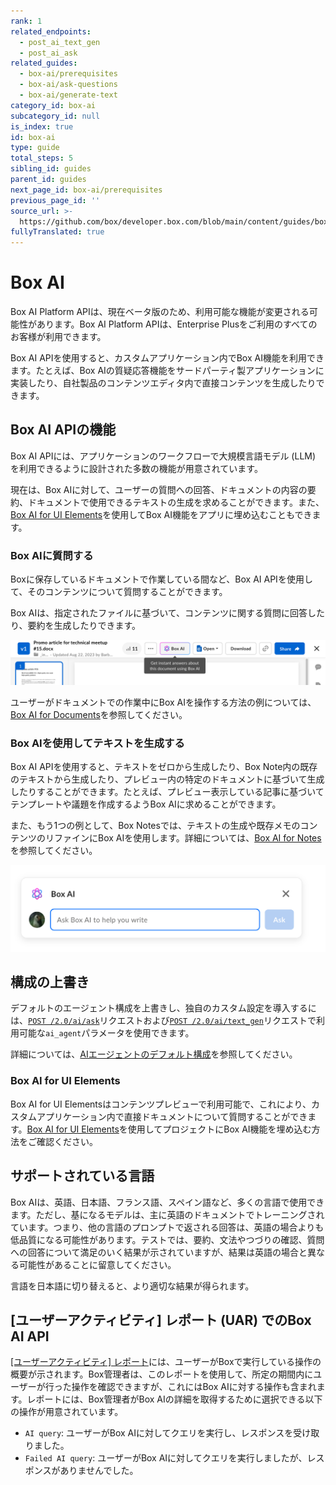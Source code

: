 ```yaml
---
rank: 1
related_endpoints:
  - post_ai_text_gen
  - post_ai_ask
related_guides:
  - box-ai/prerequisites
  - box-ai/ask-questions
  - box-ai/generate-text
category_id: box-ai
subcategory_id: null
is_index: true
id: box-ai
type: guide
total_steps: 5
sibling_id: guides
parent_id: guides
next_page_id: box-ai/prerequisites
previous_page_id: ''
source_url: >-
  https://github.com/box/developer.box.com/blob/main/content/guides/box-ai/index.md
fullyTranslated: true
---
```

# Box AI

<Message type="notice">

Box AI Platform APIは、現在ベータ版のため、利用可能な機能が変更される可能性があります。Box AI Platform APIは、Enterprise Plusをご利用のすべてのお客様が利用できます。

</Message>

Box AI APIを使用すると、カスタムアプリケーション内でBox AI機能を利用できます。たとえば、Box AIの質疑応答機能をサードパーティ製アプリケーションに実装したり、自社製品のコンテンツエディタ内で直接コンテンツを生成したりできます。

## Box AI APIの機能

Box AI APIには、アプリケーションのワークフローで大規模言語モデル (LLM) を利用できるように設計された多数の機能が用意されています。

現在は、Box AIに対して、ユーザーの質問への回答、ドキュメントの内容の要約、ドキュメントで使用できるテキストの生成を求めることができます。また、[Box AI for UI Elements][boxaielement]を使用してBox AI機能をアプリに埋め込むこともできます。

### Box AIに質問する

Boxに保存しているドキュメントで作業している間など、Box AI APIを使用して、そのコンテンツについて質問することができます。

Box AIは、指定されたファイルに基づいて、コンテンツに関する質問に回答したり、要約を生成したりできます。

![ドキュメント内の \[Box AI\]](./images/box-ai-in-doc.png)

ユーザーがドキュメントでの作業中にBox AIを操作する方法の例については、[Box AI for Documents][boxaidocs]を参照してください。

### Box AIを使用してテキストを生成する

Box AI APIを使用すると、テキストをゼロから生成したり、Box Note内の既存のテキストから生成したり、プレビュー内の特定のドキュメントに基づいて生成したりすることができます。たとえば、プレビュー表示している記事に基づいてテンプレートや議題を作成するようBox AIに求めることができます。

また、もう1つの例として、Box Notesでは、テキストの生成や既存メモのコンテンツのリファインにBox AIを使用します。詳細については、[Box AI for Notes][boxainotes]を参照してください。

![Notes内の \[Box AI\]](./images/box-ai-in-notes.png)

## 構成の上書き

デフォルトのエージェント構成を上書きし、独自のカスタム設定を導入するには、[`POST /2.0/ai/ask`][ask]リクエストおよび[`POST /2.0/ai/text_gen`][text-gen]リクエストで利用可能な`ai_agent`パラメータを使用できます。

詳細については、[AIエージェントのデフォルト構成][agent-default]を参照してください。

### Box AI for UI Elements

Box AI for UI Elementsはコンテンツプレビューで利用可能で、これにより、カスタムアプリケーション内で直接ドキュメントについて質問することができます。[Box AI for UI Elements][boxaielement]を使用してプロジェクトにBox AI機能を埋め込む方法をご確認ください。

<!--alex ignore-->

## サポートされている言語

Box AIは、英語、日本語、フランス語、スペイン語など、多くの言語で使用できます。ただし、基になるモデルは、主に英語のドキュメントでトレーニングされています。つまり、他の言語のプロンプトで返される回答は、英語の場合よりも低品質になる可能性があります。テストでは、要約、文法やつづりの確認、質問への回答について満足のいく結果が示されていますが、結果は英語の場合と異なる可能性があることに留意してください。

<Message type="tip">

言語を日本語に切り替えると、より適切な結果が得られます。

</Message>

## \[ユーザーアクティビティ] レポート (UAR) でのBox AI API

[\[ユーザーアクティビティ\] レポート][uar]には、ユーザーがBoxで実行している操作の概要が示されます。Box管理者は、このレポートを使用して、所定の期間内にユーザーが行った操作を確認できますが、これにはBox AIに対する操作も含まれます。レポートには、Box管理者がBox AIの詳細を取得するために選択できる以下の操作が用意されています。

* `AI query`: ユーザーがBox AIに対してクエリを実行し、レスポンスを受け取りました。
* `Failed AI query`: ユーザーがBox AIに対してクエリを実行しましたが、レスポンスがありませんでした。

[boxainotes]: https://support.box.com/hc/en-us/articles/22198577315347-Box-AI-for-Notes

[boxaidocs]: https://support.box.com/hc/en-us/articles/22158484213267-Box-AI-for-Documents

[boxaielement]: g://embed/ui-elements/preview#box-ai-ui-element

[uar]: https://support.box.com/hc/en-us/articles/4415012490387-User-Activity-Report

[agent-default]: g://box-ai/get-agent-default-config

[ask]: e://post_ai_ask#param_ai_agent

[text-gen]: e://post_ai_text_gen#param_ai_agent
